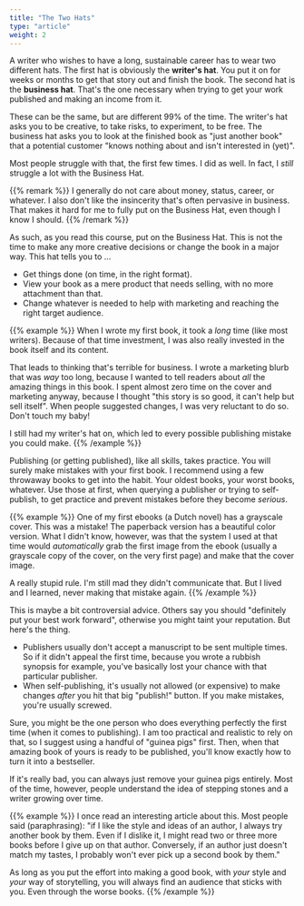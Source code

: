 ```yaml
---
title: "The Two Hats"
type: "article"
weight: 2
---
```


A writer who wishes to have a long, sustainable career has to wear two different hats. The first hat is obviously the **writer's hat**. You put it on for weeks or months to get that story out and finish the book. The second hat is the **business hat**. That's the one necessary when trying to get your work published and making an income from it.

These can be the same, but are different 99% of the time. The writer's hat asks you to be creative, to take risks, to experiment, to be free. The business hat asks you to look at the finished book as "just another book" that a potential customer "knows nothing about and isn't interested in (yet)".

Most people struggle with that, the first few times. I did as well. In fact, I _still_ struggle a lot with the Business Hat.

{{% remark %}}
I generally do not care about money, status, career, or whatever. I also don't like the insincerity that's often pervasive in business. That makes it hard for me to fully put on the Business Hat, even though I know I should.
{{% /remark %}}

As such, as you read this course, put on the Business Hat. This is not the time to make any more creative decisions or change the book in a major way. This hat tells you to ...

* Get things done (on time, in the right format).
* View your book as a mere product that needs selling, with no more attachment than that.
* Change whatever is needed to help with marketing and reaching the right target audience.

{{% example %}}
When I wrote my first book, it took a _long_ time (like most writers). Because of that time investment, I was also really invested in the book itself and its content.

That leads to thinking that's terrible for business. I wrote a marketing blurb that was _way_ too long, because I wanted to tell readers about _all_ the amazing things in this book. I spent almost zero time on the cover and marketing anyway, because I thought "this story is so good, it can't help but sell itself". When people suggested changes, I was very reluctant to do so. Don't touch my baby!

I still had my writer's hat on, which led to every possible publishing mistake you could make.
{{% /example %}}

Publishing (or getting published), like all skills, takes practice. You will surely make mistakes with your first book. I recommend using a few throwaway books to get into the habit. Your oldest books, your worst books, whatever. Use those at first, when querying a publisher or trying to self-publish, to get practice and prevent mistakes before they become _serious_.

{{% example %}}
One of my first ebooks (a Dutch novel) has a grayscale cover. This was a mistake! The paperback version has a beautiful color version. What I didn't know, however, was that the system I used at that time would _automatically_ grab the first image from the ebook (usually a grayscale copy of the cover, on the very first page) and make that the cover image. 

A really stupid rule. I'm still mad they didn't communicate that. But I lived and I learned, never making that mistake again.
{{% /example %}}

This is maybe a bit controversial advice. Others say you should "definitely put your best work forward", otherwise you might taint your reputation. But here's the thing.

* Publishers usually don't accept a manuscript to be sent multiple times. So if it didn't appeal the first time, because you wrote a rubbish synopsis for example, you've basically lost your chance with that particular publisher.
* When self-publishing, it's usually not allowed (or expensive) to make changes _after_ you hit that big "publish!" button. If you make mistakes, you're usually screwed.

Sure, you might be the one person who does everything perfectly the first time (when it comes to publishing). I am too practical and realistic to rely on that, so I suggest using a handful of "guinea pigs" first. Then, when that amazing book of yours is ready to be published, you'll know exactly how to turn it into a bestseller.

If it's really bad, you can always just remove your guinea pigs entirely. Most of the time, however, people understand the idea of stepping stones and a writer growing over time.

{{% example %}}
I once read an interesting article about this. Most people said (paraphrasing): "if I like the style and ideas of an author, I always try another book by them. Even if I dislike it, I might read two or three more books before I give up on that author. Conversely, if an author just doesn't match my tastes, I probably won't ever pick up a second book by them."

As long as you put the effort into making a good book, with _your_ style and _your_ way of storytelling, you will always find an audience that sticks with you. Even through the worse books.
{{% /example %}}